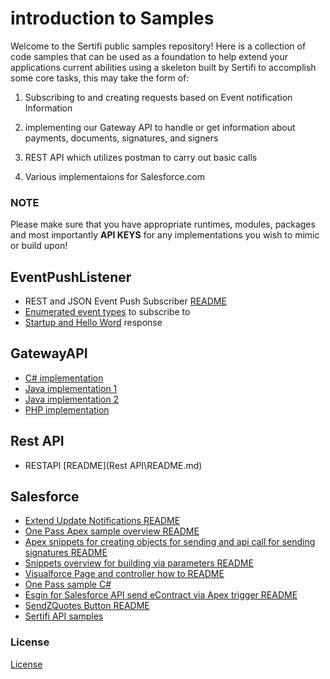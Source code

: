 # introduction to Samples 

Welcome to the Sertifi public samples repository! Here is a collection of code samples that can be used as a foundation to help extend your applications current abilities using 
a skeleton built by Sertifi to accomplish some core tasks, this may take the form of:

1) Subscribing to and creating requests based on Event notification Information

2) implementing our Gateway API to handle or get information about payments, documents, signatures, and signers

3) REST API which utilizes postman to carry out basic calls

4) Various implementaions for Salesforce.com 

### NOTE 

Please make sure that you have appropriate runtimes, modules, packages and most importantly **API KEYS** for any implementations you wish to mimic or build upon!
 
## EventPushListener

- REST and JSON Event Push Subscriber [README](EventPushListener\RestAndJsonEventPushSubscriber\RestAndJsonEventPushSubscriber\ReadMe.md)
- [Enumerated event types](EventPushListener\RestAndJsonEventPushSubscriber\RestAndJsonEventPushSubscriber\Models\EventType.cs) to subscribe to
- [Startup and Hello Word](EventPushListener\RestAndJsonEventPushSubscriber\RestAndJsonEventPushSubscriber\Startup.cs) response

## GatewayAPI

- [C# implementation](<GatewayAPI\DotNet\GettingStarted\Sertifi C# Code Sample.cs>)
- [Java implementation 1](GatewayAPI\Java\Code_Sample_1\JavaSample.java)
- [Java implementation 2](GatewayAPI\Java\Code_Sample_2\Main.java)
- [PHP implementation](<GatewayAPI\PHP\GettingStarted\Sertifi php Example.php>)

## Rest API

- RESTAPI [README](Rest API\README.md)

## Salesforce

- [Extend Update Notifications README](<ExtendUpdateNotificationsSample\README.md>)
- [One Pass Apex sample overview README](<Salesforce/OnePassApexSample/README.md>)
- [Apex snippets for creating objects for sending and api call for sending signatures README](<OnePassApexSample\OneCallCreateObjects\README.md>)
- [Snippets overview for building via parameters README](<Salesforce/OnePassApexSample/README.md>)
- [Visualforce Page and controller how to README](<OnePassApexSample\OneCallCreateObjectsAndGetLink\README.md>)
- [One Pass sample C#](<OnePassDotNetSample\Program.cs>)
- [Esgin for Salesforce API send eContract via Apex trigger README](<OnePassTriggerSample\Readme.md>)
- [SendZQuotes Button README](<SendZQuotesFromOppSample\README.md>)
- [Sertifi API samples](<SertifiSFAPISamples\GetLinkSample.txt>)

### License

[License](./LICENSE)

